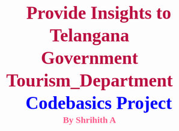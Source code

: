 # <h1 style="font-family: Trebuchet MS; padding: 12px; font-size: 48px; color: #BA1141; text-align: center; line-height: 1.25;"><b>🔮 Provide Insights to Telangana Government Tourism_Department🔮<span style="color: #0000FF "> Codebasics Project </span></b><br><span style="color: #FF5C8A; font-size: 24px">By Shrihith A </span></h1>
